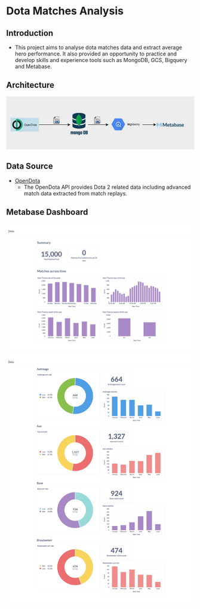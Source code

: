 # Dota Matches Analysis

## Introduction
- This project aims to analyse dota matches data and extract average hero performance. It also provided an opportunity to practice and develop skills and experience tools such as MongoDB, GCS, Bigquery and Metabase.

## Architecture
![Architecture](/assets/images/architecture.png)

## Data Source
- [OpenDota](https://docs.opendota.com/#section/Introduction)
  - The OpenDota API provides Dota 2 related data including advanced match data extracted from match replays.

## Metabase Dashboard
![tab1](/assets/images/Metabase-tab-1.jpg)
![tab2](/assets/images/Metabase-tab-2.jpg)
